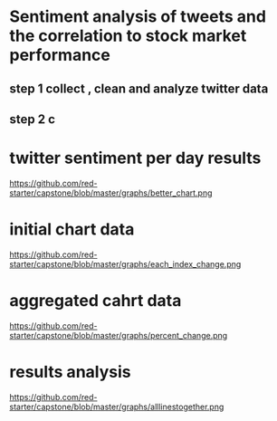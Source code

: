 # Sentiment analysis of tweets and the correlation to stock market performance


## step 1 collect , clean and analyze twitter data


## step 2 c

# twitter sentiment per day results
https://github.com/red-starter/capstone/blob/master/graphs/better_chart.png

# initial chart data
https://github.com/red-starter/capstone/blob/master/graphs/each_index_change.png
# aggregated cahrt data
https://github.com/red-starter/capstone/blob/master/graphs/percent_change.png
# results analysis
https://github.com/red-starter/capstone/blob/master/graphs/alllinestogether.png
